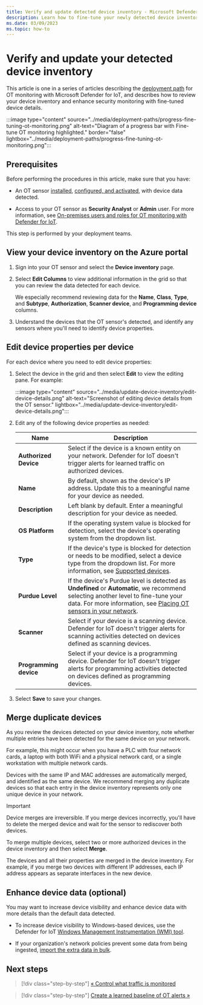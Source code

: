 ```yaml
---
title: Verify and update detected device inventory - Microsoft Defender for IoT
description: Learn how to fine-tune your newly detected device inventory on an OT sensor, such as updating device types and properties, merging devices as needed, and more.
ms.date: 03/09/2023
ms.topic: how-to
---
```


# Verify and update your detected device inventory

This article is one in a series of articles describing the [deployment path](../ot-deploy/ot-deploy-path.md) for OT monitoring with Microsoft Defender for IoT, and describes how to review your device inventory and enhance security monitoring with fine-tuned device details.

:::image type="content" source="../media/deployment-paths/progress-fine-tuning-ot-monitoring.png" alt-text="Diagram of a progress bar with Fine-tune OT monitoring highlighted." border="false" lightbox="../media/deployment-paths/progress-fine-tuning-ot-monitoring.png":::

## Prerequisites

Before performing the procedures in this article, make sure that you have:

- An OT sensor [installed](install-software-ot-sensor.md), [configured, and activated](activate-deploy-sensor.md), with device data detected.

- Access to your OT sensor as **Security Analyst** or **Admin** user. For more information, see [On-premises users and roles for OT monitoring with Defender for IoT](../roles-on-premises.md).

This step is performed by your deployment teams.

## View your device inventory on the Azure portal

1. Sign into your OT sensor and select the **Device inventory** page.

1. Select **Edit Columns** to view additional information in the grid so that you can review the data detected for each device.

    We especially recommend reviewing data for the **Name**, **Class**, **Type**, and **Subtype**, **Authorization**, **Scanner device**, and **Programming device** columns.

1. Understand the devices that the OT sensor's detected, and identify any sensors where you'll need to identify device properties.

## Edit device properties per device

For each device where you need to edit device properties:

1. Select the device in the grid and then select **Edit** to view the editing pane. For example:

    :::image type="content" source="../media/update-device-inventory/edit-device-details.png" alt-text="Screenshot of editing device details from the OT sensor." lightbox="../media/update-device-inventory/edit-device-details.png":::

1. Edit any of the following device properties as needed:

    |Name  |Description  |
    |---------|---------|
    |**Authorized Device**     | Select if the device is a known entity on your network. Defender for IoT doesn't trigger alerts for learned traffic on authorized devices.        |
    |**Name**     | By default, shown as the device's IP address. Update this to a meaningful name for your device as needed.        |
    |**Description**     | Left blank by default. Enter a meaningful description for your device as needed.        |
    |**OS Platform**     |  If the operating system value is blocked for detection, select the device's operating system from the dropdown list.       |
    |**Type**     | If the device's type is blocked for detection or needs to be modified, select a device type from the dropdown list. For more information, see [Supported devices](../device-inventory.md#supported-devices).        |
    |**Purdue Level**     |  If the device's Purdue level is detected as **Undefined** or **Automatic**, we recommend selecting another level to fine-tune your data. For more information, see [Placing OT sensors in your network](../best-practices/understand-network-architecture.md#placing-ot-sensors-in-your-network). |
    |**Scanner**     | Select if your device is a scanning device. Defender for IoT doesn't trigger alerts for scanning activities detected on devices defined as scanning devices.        |
    |**Programming device**     | Select if your device is a programming device. Defender for IoT doesn't trigger alerts for programming activities detected on devices defined as programming devices.        |

1. Select **Save** to save your changes.

## Merge duplicate devices

As you review the devices detected on your device inventory, note whether multiple entries have been detected for the same device on your network.

For example, this might occur when you have a PLC with four network cards, a laptop with both WiFi and a physical network card, or a single workstation with multiple network cards.

Devices with the same IP and MAC addresses are automatically merged, and identified as the same device. We recommend merging any duplicate devices so that each entry in the device inventory represents only one unique device in your network.

> [!IMPORTANT]
> Device merges are irreversible. If you merge devices incorrectly, you'll have to delete the merged device and wait for the sensor to rediscover both devices.
>

To merge multiple devices, select two or more authorized devices in the device inventory and then select **Merge**.

The devices and all their properties are merged in the device inventory. For example, if you merge two devices with different IP addresses, each IP address appears as separate interfaces in the new device.

## Enhance device data (optional)

You may want to increase device visibility and enhance device data with more details than the default data detected.

- To increase device visibility to Windows-based devices, use the Defender for IoT [Windows Management Instrumentation (WMI) tool](../detect-windows-endpoints-script.md).

- If your organization's network policies prevent some data from being ingested, [import the extra data in bulk](../how-to-import-device-information.md).

## Next steps

> [!div class="step-by-step"]
> [« Control what traffic is monitored](../how-to-control-what-traffic-is-monitored.md)

> [!div class="step-by-step"]
> [Create a learned baseline of OT alerts »](create-learned-baseline.md)
